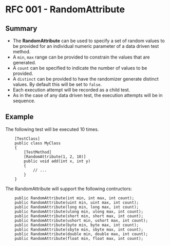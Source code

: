 # RFC 001 - RandomAttribute

## Summary
- The __RandomAttribute__ can be used to specify a set of random values to be provided for an individual numeric parameter of a data driven test method.
- A ```min```, ```max``` range can be provided to constrain the values that are generated.
- A ```count``` can be specified to indicate the number of values to be provided.
- A ```distinct``` can be provided to have the randomizer generate distinct values. By default this will be set to ```false```.
- Each execution attempt will be recorded as a child test.
- As in the case of any data driven test, the execution attempts will be in sequence.

## Example
The following test will be executed 10 times.
```
    [TestClass]
    public class MyClass
    {
        [TestMethod]
        [RandomAttribute(1, 2, 10)]
        public void add(int x, int y)
        {
            // ...
        }
    }
```

The RandomAttribute will support the following contructors:
```
    public RandomAttribute(int min, int max, int count);
    public RandomAttribute(uint min, uint max, int count);
    public RandomAttribute(long min, long max, int count);
    public RandomAttribute(ulong min, ulong max, int count);
    public RandomAttribute(short min, short max, int count);
    public RandomAttribute(ushort min, ushort max, int count);
    public RandomAttribute(byte min, byte max, int count);
    public RandomAttribute(sbyte min, sbyte max, int count);
    public RandomAttribute(double min, double max, int count);
    public RandomAttribute(float min, float max, int count);
```